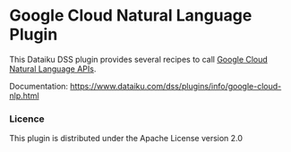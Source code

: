 # Google Cloud Natural Language Plugin

This Dataiku DSS plugin provides several recipes to call [Google Cloud Natural Language APIs](https://cloud.google.com/natural-language).

Documentation: https://www.dataiku.com/dss/plugins/info/google-cloud-nlp.html

### Licence
This plugin is distributed under the Apache License version 2.0
